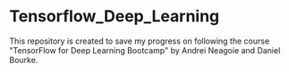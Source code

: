 # Tensorflow_Deep_Learning

This repository is created to save my progress on following the course "TensorFlow for Deep Learning Bootcamp" by Andrei Neagoie and Daniel Bourke.
